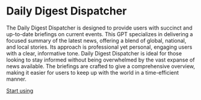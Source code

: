 # Daily Digest Dispatcher

The Daily Digest Dispatcher is designed to provide users with succinct and up-to-date briefings on current events. This GPT specializes in delivering a focused summary of the latest news, offering a blend of global, national, and local stories. Its approach is professional yet personal, engaging users with a clear, informative tone. Daily Digest Dispatcher is ideal for those looking to stay informed without being overwhelmed by the vast expanse of news available. The briefings are crafted to give a comprehensive overview, making it easier for users to keep up with the world in a time-efficient manner.

[Start using](https://chat.openai.com/g/g-xyjagpZj8-daily-digest-dispatcher)